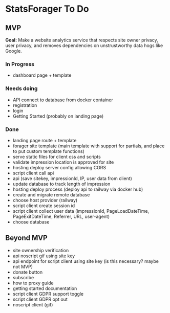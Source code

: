 # StatsForager To Do

## MVP
**Goal:** Make a website analytics service that respects site owner privacy, user privacy,
and removes dependencies on unstrustworthy data hogs like Google.

### In Progress
- dashboard page + template

### Needs doing
- API connect to database from docker container
- registration
- login
- Getting Started (probably on landing page)

### Done
- landing page route + template
- forager site template (main template with support for partials, and place to put custom template functions)
- serve static files for client css and scripts
- validate impression location is approved for site
- hosting deploy server config allowing CORS
- script client call api
- api (save sitekey, impressionId, IP, user data from client)
- update database to track length of impression
- hosting deploy process (deploy api to railway via docker hub)
- create and migrate remote database
- choose host provider (railway)
- script client create session id
- script client collect user data (impressionId, PageLoadDateTime, PageExitDateTime, Referrer, URL, user-agent)
- choose database

## Beyond MVP
- site ownership verification
- api noscript gif using site key
- api endpoint for script client using site key (is this necessary? maybe not MVP)
- donate button
- subscribe
- how to proxy guide
- getting started documentation
- script client GDPR support toggle
- script client GDPR opt out
- noscript client (gif)
